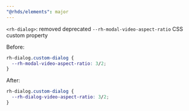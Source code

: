 ```yaml
---
"@rhds/elements": major
---
```

`<rh-dialog>`: removed deprecated `--rh-modal-video-aspect-ratio` CSS custom property

Before:

```css
rh-dialog.custom-dialog {
  --rh-modal-video-aspect-ratio: 3/2;
}
```

After:

```css
rh-dialog.custom-dialog {
  --rh-dialog-video-aspect-ratio: 3/2;
}
```
